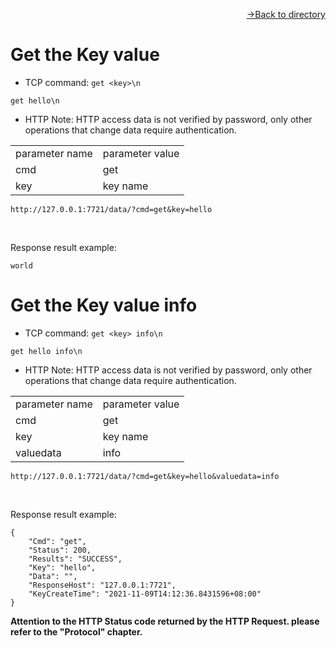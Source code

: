 [<p align="right">->Back to directory</p>](../0.directory.md)

# Get the Key value
* TCP
command: `get <key>\n`
~~~shell
get hello\n
~~~

* HTTP
Note: HTTP access data is not verified by password, only other operations that change data require authentication.

<table>
    <tr>
        <td>parameter name</td>
        <td>parameter value</td>
    </tr>
    <tr>
        <td>cmd</td>
        <td>get</td>
    </tr>
    <tr>
        <td>key</td>
        <td>key name</td>
    </tr> 
</table> 
 
~~~shell
http://127.0.0.1:7721/data/?cmd=get&key=hello
~~~
<br>

Response result example:
~~~shell
world
~~~

# Get the Key value info
* TCP
command: `get <key> info\n`
~~~shell
get hello info\n
~~~

* HTTP
Note: HTTP access data is not verified by password, only other operations that change data require authentication.

<table>
    <tr>
        <td>parameter name</td>
        <td>parameter value</td>
    </tr>
    <tr>
        <td>cmd</td>
        <td>get</td>
    </tr>
    <tr>
        <td>key</td>
        <td>key name</td>
    </tr> 
    <tr>
        <td>valuedata</td>
        <td>info</td>
    </tr>
</table> 
 
~~~shell
http://127.0.0.1:7721/data/?cmd=get&key=hello&valuedata=info
~~~
<br>

Response result example:
~~~shell
{
    "Cmd": "get",
    "Status": 200,
    "Results": "SUCCESS",
    "Key": "hello",
    "Data": "",
    "ResponseHost": "127.0.0.1:7721",
    "KeyCreateTime": "2021-11-09T14:12:36.8431596+08:00"
}
~~~

**Attention to the HTTP Status code returned by the HTTP Request. please refer to the "Protocol" chapter.**